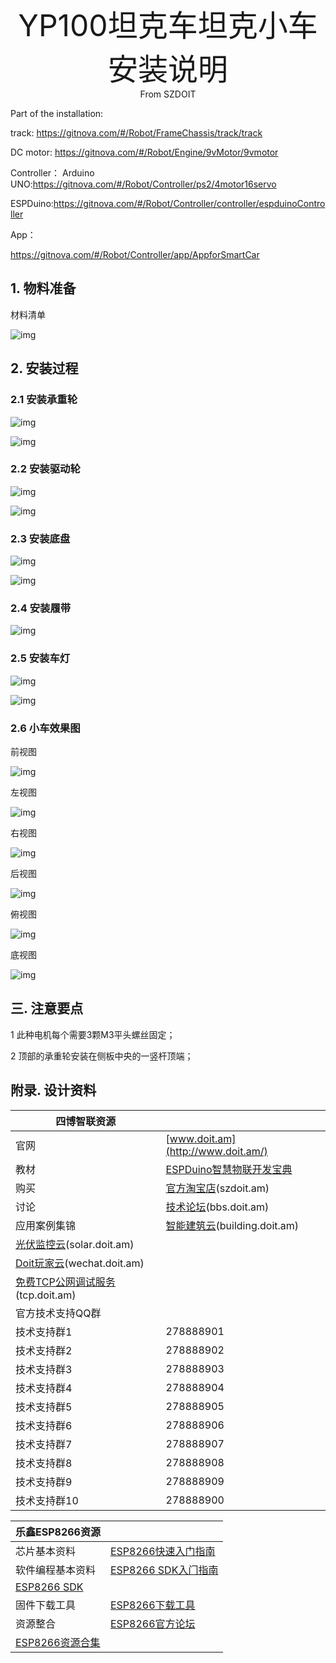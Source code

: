 <center><font size=10> YP100坦克车坦克小车安装说明</center></font>
<center> From SZDOIT</center>

Part of the installation:

track: https://gitnova.com/#/Robot/FrameChassis/track/track

DC motor: https://gitnova.com/#/Robot/Engine/9vMotor/9vmotor

Controller： Arduino UNO:https://gitnova.com/#/Robot/Controller/ps2/4motor16servo

ESPDuino:https://gitnova.com/#/Robot/Controller/controller/espduinoController

App：

https://gitnova.com/#/Robot/Controller/app/AppforSmartCar

## 1. 物料准备

材料清单

![img](https://github.com/SmartArduino/zhdocs/raw/master/zhSmartCAR/Y_Series/YP100/wps1.jpg) 

 

## 2. 安装过程

### 2.1 安装承重轮

![img](https://github.com/SmartArduino/zhdocs/raw/master/zhSmartCAR/Y_Series/YP100/wps2.jpg) 

![img](https://github.com/SmartArduino/zhdocs/raw/master/zhSmartCAR/Y_Series/YP100/wps3.jpg) 

### 2.2 安装驱动轮

![img](https://github.com/SmartArduino/zhdocs/raw/master/zhSmartCAR/Y_Series/YP100/wps4.jpg) 

![img](https://github.com/SmartArduino/zhdocs/raw/master/zhSmartCAR/Y_Series/YP100/wps5.jpg) 

### 2.3 安装底盘

![img](https://github.com/SmartArduino/zhdocs/raw/master/zhSmartCAR/Y_Series/YP100/wps6.jpg) 

![img](https://github.com/SmartArduino/zhdocs/raw/master/zhSmartCAR/Y_Series/YP100/wps7.jpg) 

### 2.4 安装履带

![img](https://github.com/SmartArduino/zhdocs/raw/master/zhSmartCAR/Y_Series/YP100/wps8.jpg) 

### 2.5 安装车灯

![img](https://github.com/SmartArduino/zhdocs/raw/master/zhSmartCAR/Y_Series/YP100/wps9.jpg) 

![img](https://github.com/SmartArduino/zhdocs/raw/master/zhSmartCAR/Y_Series/YP100/wps10.jpg) 

### 2.6 小车效果图

前视图

![img](https://github.com/SmartArduino/zhdocs/raw/master/zhSmartCAR/Y_Series/YP100/wps11.jpg) 

左视图

![img](https://github.com/SmartArduino/zhdocs/raw/master/zhSmartCAR/Y_Series/YP100/wps12.jpg) 

右视图

![img](https://github.com/SmartArduino/zhdocs/raw/master/zhSmartCAR/Y_Series/YP100/wps13.jpg) 

后视图

![img](https://github.com/SmartArduino/zhdocs/raw/master/zhSmartCAR/Y_Series/YP100/wps14.jpg) 

俯视图

![img](https://github.com/SmartArduino/zhdocs/raw/master/zhSmartCAR/Y_Series/YP100/wps15.jpg) 

底视图

![img](https://github.com/SmartArduino/zhdocs/raw/master/zhSmartCAR/Y_Series/YP100/wps16.jpg) 

## 三. 注意要点

1 此种电机每个需要3颗M3平头螺丝固定；

2 顶部的承重轮安装在侧板中央的一竖杆顶端；

 

## 附录. 设计资料

| 四博智联资源                                           |                                                              |
| ------------------------------------------------------ | ------------------------------------------------------------ |
| 官网                                                   | [www.doit.am](http://www.doit.am/)                           |
| 教材                                                   | [ESPDuino智慧物联开发宝典](https://item.taobao.com/item.htm?spm=a1z10.3-c.w4002-7420449993.9.Bgp1Ll&id=520583000610) |
| 购买                                                   | [官方淘宝店](https://szdoit.taobao.com/)(szdoit.am)          |
| 讨论                                                   | [技术论坛](http://bbs.doit.am/forum.php)(bbs.doit.am)        |
| 应用案例集锦                                           | [智能建筑云](http://building.doit.am)(building.doit.am)      |
| [光伏监控云](http://solar.doit.am)(solar.doit.am)      |                                                              |
| [Doit玩家云](http://wechat.doit.am)(wechat.doit.am)    |                                                              |
| [免费TCP公网调试服务](http://tcp.doit.am)(tcp.doit.am) |                                                              |
| 官方技术支持QQ群                                       |                                                              |
| 技术支持群1                                            | 278888901                                                    |
| 技术支持群2                                            | 278888902                                                    |
| 技术支持群3                                            | 278888903                                                    |
| 技术支持群4                                            | 278888904                                                    |
| 技术支持群5                                            | 278888905                                                    |
| 技术支持群6                                            | 278888906                                                    |
| 技术支持群7                                            | 278888907                                                    |
| 技术支持群8                                            | 278888908                                                    |
| 技术支持群9                                            | 278888909                                                    |
| 技术支持群10                                           | 278888900                                                    |

| 乐鑫ESP8266资源                                              |                                                              |
| ------------------------------------------------------------ | ------------------------------------------------------------ |
| 芯片基本资料                                                 | [ESP8266快速入门指南](http://espressif.com/sites/default/files/documentation/esp8266_quick_start_guide_cn.pdf) |
| 软件编程基本资料                                             | [ESP8266 SDK⼊⻔指南](http://espressif.com/sites/default/files/documentation/2a-esp8266-sdk_getting_started_guide_cn.pdf) |
| [ESP8266 SDK](http://www.espressif.com/zh-hans/support/download/sdks-demos?keys=&field_type_tid[]=14) |                                                              |
| 固件下载工具                                                 | [ESP8266下载⼯具](http://www.espressif.com/zh-hans/support/download/other-tools?keys=&field_type_tid[]=14) |
| 资源整合                                                     | [ESP8266官⽅论坛](http://bbs.espressif.com/)                 |
| [ESP8266资源合集](http://www.espressif.com/zh-hans/products/hardware/esp8266ex/resources) |                                                              |


